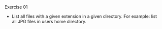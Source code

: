 Exercise 01

- List all files with a given extension in a given directory.
For example: list all JPG files in users home directory.